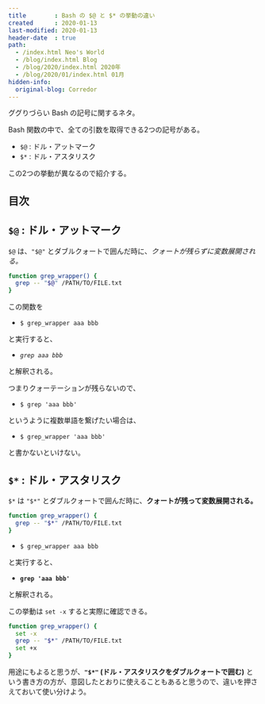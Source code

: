 ```yaml
---
title        : Bash の $@ と $* の挙動の違い
created      : 2020-01-13
last-modified: 2020-01-13
header-date  : true
path:
  - /index.html Neo's World
  - /blog/index.html Blog
  - /blog/2020/index.html 2020年
  - /blog/2020/01/index.html 01月
hidden-info:
  original-blog: Corredor
---
```


ググりづらい Bash の記号に関するネタ。

Bash 関数の中で、全ての引数を取得できる2つの記号がある。

- `$@` : ドル・アットマーク
- `$*` : ドル・アスタリスク

この2つの挙動が異なるので紹介する。

## 目次

## `$@` : ドル・アットマーク

`$@` は、`"$@"` とダブルクォートで囲んだ時に、_クォートが残らずに変数展開される。_

```bash
function grep_wrapper() {
  grep -- "$@" /PATH/TO/FILE.txt
}
```

この関数を

- `$ grep_wrapper aaa bbb`

と実行すると、

- _`grep aaa bbb`_

と解釈される。

つまりクォーテーションが残らないので、

- `$ grep 'aaa bbb'`

というように複数単語を繋げたい場合は、

- `$ grep_wrapper 'aaa bbb'`

と書かないといけない。

## `$*` : ドル・アスタリスク

`$*` は `"$*"` とダブルクォートで囲んだ時に、**クォートが残って変数展開される。**

```bash
function grep_wrapper() {
  grep -- "$*" /PATH/TO/FILE.txt
}
```

- `$ grep_wrapper aaa bbb`

と実行すると、

- **`grep 'aaa bbb'`**

と解釈される。

この挙動は `set -x` すると実際に確認できる。

```bash
function grep_wrapper() {
  set -x
  grep -- "$*" /PATH/TO/FILE.txt
  set +x
}
```

用途にもよると思うが、**`"$*"` (ドル・アスタリスクをダブルクォートで囲む)** という書き方の方が、意図したとおりに使えることもあると思うので、違いを押さえておいて使い分けよう。
